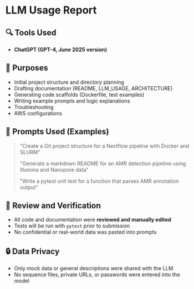 # LLM Usage Report

## 🔍 Tools Used

- **ChatGPT (GPT-4, June 2025 version)**

## 📌 Purposes

- Initial project structure and directory planning
- Drafting documentation (README, LLM_USAGE, ARCHITECTURE)
- Generating code scaffolds (Dockerfile, test examples)
- Writing example prompts and logic explanations
- Troubleshooting
- AWS configurations

## 🧪 Prompts Used (Examples)

> "Create a Git project structure for a Nextflow pipeline with Docker and SLURM"
>  
> "Generate a markdown README for an AMR detection pipeline using Illumina and Nanopore data"
>
> "Write a pytest unit test for a function that parses AMR annotation output"

## 🧼 Review and Verification

- All code and documentation were **reviewed and manually edited**
- Tests will be run with `pytest` prior to submission
- No confidential or real-world data was pasted into prompts

## 🔒 Data Privacy

- Only mock data or general descriptions were shared with the LLM
- No sequence files, private URLs, or passwords were entered into the model



